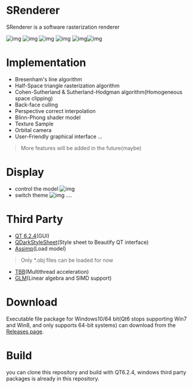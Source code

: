 # SRenderer
SRenderer is a software rasterization renderer

![img](https://img2022.cnblogs.com/blog/1754745/202205/1754745-20220509041219464-648911963.png)
![img](https://img2022.cnblogs.com/blog/1754745/202205/1754745-20220509020500453-1435694532.png)
![img](https://img2022.cnblogs.com/blog/1754745/202205/1754745-20220509021507682-604754385.png)
![img](https://img2022.cnblogs.com/blog/1754745/202205/1754745-20220509021408282-1804216936.png)
![img](https://img2022.cnblogs.com/blog/1754745/202205/1754745-20220509021556503-1822989123.png)![img](https://img2022.cnblogs.com/blog/1754745/202205/1754745-20220509021612489-947227062.png)

# Implementation
- Bresenham's line algorithm
- Half-Space triangle rasterization algorithm
- Cohen-Sutherland & Sutherland-Hodgman algorithm(Homogeneous space clipping)
- Back-face culling
- Perspective correct interpolation
- Blinn-Phong shader model
- Texture Sample
- Orbital camera
- User-Friendly graphical interface
  ...
> More features will be added in the future(maybe) 

# Display
- control the model
![img](https://img2022.cnblogs.com/blog/1754745/202205/1754745-20220509041513760-51626822.gif)
- switch theme
![img](https://img2022.cnblogs.com/blog/1754745/202205/1754745-20220509033444899-807773672.gif)
....
  
# Third Party
- [QT 6.2.4](https://www.qt.io/blog/qt-6.2.4-released)(GUI)
- [QDarkStyleSheet](https://github.com/ColinDuquesnoy/QDarkStyleSheet)(Style sheet to Beautify QT interface)
- [Assimp](https://github.com/assimp/assimp)(Load model)
> Only *.obj files can be loaded for now
- [TBB](https://github.com/oneapi-src/oneTBB)(Multithread acceleration)
- [GLM](https://github.com/Groovounet/glm)(Linear algebra and SIMD support)

# Download
Executable file package for Windows10/64 bit(Qt6 stops supporting Win7 and Win8, and only supports 64-bit systems) can download from the [Releases page](https://github.com/smile-zyk/SRenderer/releases/tag/v1.0.0).

# Build
you can clone this repository and build with QT6.2.4, windows third party packages is already in this repository.